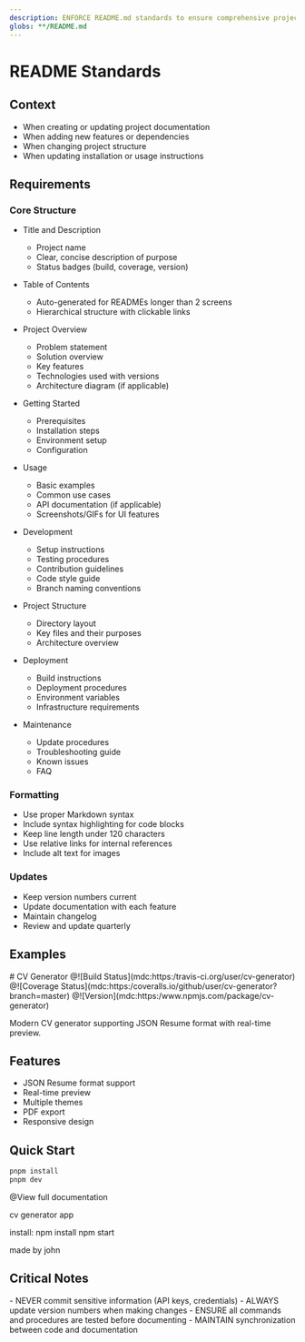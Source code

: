```yaml
---
description: ENFORCE README.md standards to ensure comprehensive project documentation
globs: **/README.md
---
```

# README Standards

## Context

- When creating or updating project documentation
- When adding new features or dependencies
- When changing project structure
- When updating installation or usage instructions

## Requirements

### Core Structure

- Title and Description

  - Project name
  - Clear, concise description of purpose
  - Status badges (build, coverage, version)
- Table of Contents

  - Auto-generated for READMEs longer than 2 screens
  - Hierarchical structure with clickable links
- Project Overview

  - Problem statement
  - Solution overview
  - Key features
  - Technologies used with versions
  - Architecture diagram (if applicable)
- Getting Started

  - Prerequisites
  - Installation steps
  - Environment setup
  - Configuration
- Usage

  - Basic examples
  - Common use cases
  - API documentation (if applicable)
  - Screenshots/GIFs for UI features
- Development

  - Setup instructions
  - Testing procedures
  - Contribution guidelines
  - Code style guide
  - Branch naming conventions
- Project Structure

  - Directory layout
  - Key files and their purposes
  - Architecture overview
- Deployment

  - Build instructions
  - Deployment procedures
  - Environment variables
  - Infrastructure requirements
- Maintenance

  - Update procedures
  - Troubleshooting guide
  - Known issues
  - FAQ

### Formatting

- Use proper Markdown syntax
- Include syntax highlighting for code blocks
- Keep line length under 120 characters
- Use relative links for internal references
- Include alt text for images

### Updates

- Keep version numbers current
- Update documentation with each feature
- Maintain changelog
- Review and update quarterly

## Examples

<example>
# CV Generator
@![Build Status](mdc:https:/travis-ci.org/user/cv-generator)
@![Coverage Status](mdc:https:/coveralls.io/github/user/cv-generator?branch=master)
@![Version](mdc:https:/www.npmjs.com/package/cv-generator)

Modern CV generator supporting JSON Resume format with real-time preview.

## Features

- JSON Resume format support
- Real-time preview
- Multiple themes
- PDF export
- Responsive design

## Quick Start

```bash
pnpm install
pnpm dev
```

@View full documentation
</example>

<example type="invalid">
cv generator app

install:
npm install
npm start

made by john
</example>

## Critical Notes

<critical>
- NEVER commit sensitive information (API keys, credentials)
- ALWAYS update version numbers when making changes
- ENSURE all commands and procedures are tested before documenting
- MAINTAIN synchronization between code and documentation
</critical>
